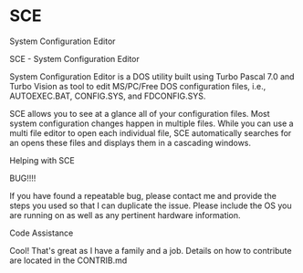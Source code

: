 # SCE
System Configuration Editor

SCE - System Configuration Editor

System Configuration Editor is a DOS utility built using Turbo Pascal
7.0 and Turbo Vision as tool to edit MS/PC/Free DOS configuration files,
i.e., AUTOEXEC.BAT, CONFIG.SYS, and FDCONFIG.SYS.

SCE allows you to see at a glance all of your configuration files. Most
system configuration changes happen in multiple files. While you can use
a multi file editor to open each individual file, SCE automatically
searches for an opens these files and displays them in a cascading
windows.

Helping with SCE

BUG!!!!

If you have found a repeatable bug, please contact me and provide the
steps you used so that I can duplicate the issue. Please include the OS
you are running on as well as any pertinent hardware information.

Code Assistance

Cool! That's great as I have a family and a job. Details on how to
contribute are located in the CONTRIB.md
